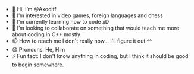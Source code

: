 - 👋 Hi, I’m @Axodiff
- 👀 I’m interested in video games, foreign languages and chess 
- 🌱 I’m currently learning how to code xD 
- 💞️ I’m looking to collaborate on something that would teach me more about coding in C++ mostly
- 📫 How to reach me I don't really now... I'll figure it out ^^
- 😄 Pronouns: He, Him
- ⚡ Fun fact: I don't know anything in coding, but I think it should be good to begin somewhere.



